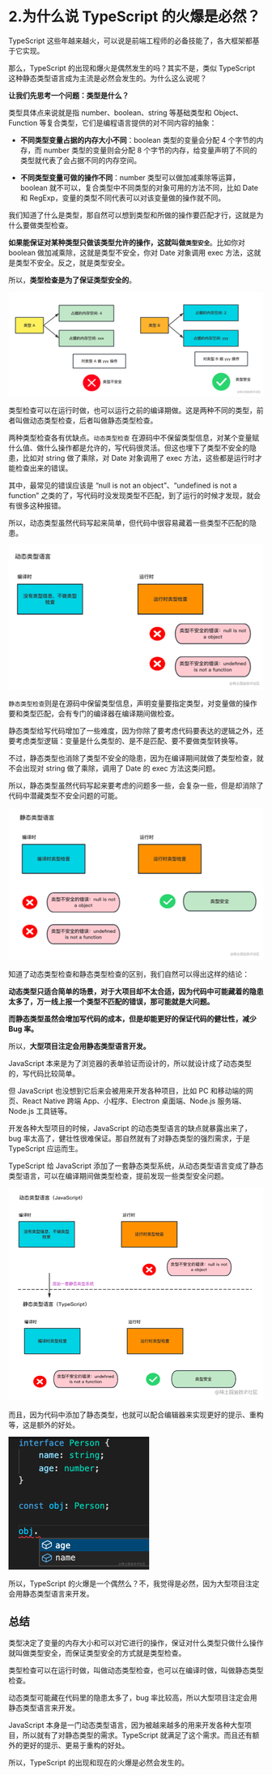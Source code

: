 # 2.为什么说 TypeScript 的火爆是必然？

TypeScript 这些年越来越火，可以说是前端工程师的必备技能了，各大框架都基于它实现。

那么，TypeScript 的出现和爆火是偶然发生的吗？其实不是，类似 TypeScript 这种静态类型语言成为主流是必然会发生的。为什么这么说呢？

**让我们先思考一个问题：类型是什么？**

类型具体点来说就是指 number、boolean、string 等基础类型和 Object、Function 等复合类型，它们是编程语言提供的对不同内容的抽象：

- **不同类型变量占据的内存大小不同**：boolean 类型的变量会分配 4 个字节的内存，而 number 类型的变量则会分配 8 个字节的内存，给变量声明了不同的类型就代表了会占据不同的内存空间。

- **不同类型变量可做的操作不同**：number 类型可以做加减乘除等运算，boolean 就不可以，复合类型中不同类型的对象可用的方法不同，比如 Date 和 RegExp，变量的类型不同代表可以对该变量做的操作就不同。

我们知道了什么是类型，那自然可以想到类型和所做的操作要匹配才行，这就是为什么要做类型检查。

**如果能保证对某种类型只做该类型允许的操作，这就叫做`类型安全`**。比如你对 boolean 做加减乘除，这就是类型不安全，你对 Date 对象调用 exec 方法，这就是类型不安全。反之，就是类型安全。

所以，**类型检查是为了保证类型安全的**。

![](./images/3e69bb1969396846edf56f452b9a538f.png )

类型检查可以在运行时做，也可以运行之前的编译期做。这是两种不同的类型，前者叫做动态类型检查，后者叫做静态类型检查。

两种类型检查各有优缺点。`动态类型检查` 在源码中不保留类型信息，对某个变量赋什么值、做什么操作都是允许的，写代码很灵活。但这也埋下了类型不安全的隐患，比如对 string 做了乘除，对 Date 对象调用了 exec 方法，这些都是运行时才能检查出来的错误。

其中，最常见的错误应该是 “null is not an object”、“undefined is not a function” 之类的了，写代码时没发现类型不匹配，到了运行的时候才发现，就会有很多这种报错。

所以，动态类型虽然代码写起来简单，但代码中很容易藏着一些类型不匹配的隐患。

![](./images/43f93c0de75fdbc837a3e9e6167671e8.png )

`静态类型检查`则是在源码中保留类型信息，声明变量要指定类型，对变量做的操作要和类型匹配，会有专门的编译器在编译期间做检查。

静态类型给写代码增加了一些难度，因为你除了要考虑代码要表达的逻辑之外，还要考虑类型逻辑：变量是什么类型的、是不是匹配、要不要做类型转换等。

不过，静态类型也消除了类型不安全的隐患，因为在编译期间就做了类型检查，就不会出现对 string 做了乘除，调用了 Date 的 exec 方法这类问题。

所以，静态类型虽然代码写起来要考虑的问题多一些，会复杂一些，但是却消除了代码中潜藏类型不安全问题的可能。

![](./images/20d6b9954576d49172def8e0dafbbb7a.png )

知道了动态类型检查和静态类型检查的区别，我们自然可以得出这样的结论：

**动态类型只适合简单的场景，对于大项目却不太合适，因为代码中可能藏着的隐患太多了，万一线上报一个类型不匹配的错误，那可能就是大问题。**

**而静态类型虽然会增加写代码的成本，但是却能更好的保证代码的健壮性，减少 Bug 率。**

所以，**大型项目注定会用静态类型语言开发。**

JavaScript 本来是为了浏览器的表单验证而设计的，所以就设计成了动态类型的，写代码比较简单。

但 JavaScript 也没想到它后来会被用来开发各种项目，比如 PC 和移动端的网页、React Native 跨端 App、小程序、Electron 桌面端、Node.js 服务端、Node.js 工具链等。

开发各种大型项目的时候，JavaScript 的动态类型语言的缺点就暴露出来了，bug 率太高了，健壮性很难保证。那自然就有了对静态类型的强烈需求，于是 TypeScript 应运而生。

TypeScript 给 JavaScript 添加了一套静态类型系统，从动态类型语言变成了静态类型语言，可以在编译期间做类型检查，提前发现一些类型安全问题。

![](./images/5a01372f247d784b8a49749d1252bd98.png )

而且，因为代码中添加了静态类型，也就可以配合编辑器来实现更好的提示、重构等，这是额外的好处。

![](./images/2c1570f3f137fc890517b98b5f4eccbe.png )

所以，TypeScript 的火爆是一个偶然么？不，我觉得是必然，因为大型项目注定会用静态类型语言来开发。

## 总结

类型决定了变量的内存大小和可以对它进行的操作，保证对什么类型只做什么操作就叫做类型安全，而保证类型安全的方式就是类型检查。

类型检查可以在运行时做，叫做动态类型检查，也可以在编译时做，叫做静态类型检查。

动态类型可能藏在代码里的隐患太多了，bug 率比较高，所以大型项目注定会用静态类型语言来开发。

JavaScript 本身是一门动态类型语言，因为被越来越多的用来开发各种大型项目，所以就有了对静态类型的需求。TypeScript 就满足了这个需求。而且还有额外的更好的提示、更易于重构的好处。

所以，TypeScript 的出现和现在的火爆是必然会发生的。

